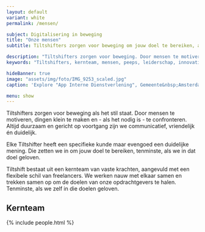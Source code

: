 ```yaml
---
layout: default
variant: white
permalink: /mensen/

subject: Digitalisering in beweging
title: "Onze mensen"
subtitle: Tiltshifters zorgen voor beweging om jouw doel te bereiken, als we er in geloven tenminste.

description: "Tiltshifters zorgen voor beweging. Door mensen te motiveren, dingen klein te maken en - als het nodig is - te confronteren. Altijd duurzaam en gericht op voortgang zijn we communicatief, vriendelijk én duidelijk. Elke Tiltshifter heeft een specifieke kunde maar evengoed een duidelijke mening. Die zetten we in om jouw doel te bereiken, tenminste, als we in dat doel geloven."
keywords: "Tiltshifters, kernteam, mensen, peeps, leiderschap, innovatie, interventie, vacature"

hideBanner: true
image: "assets/img/foto/IMG_9253_scaled.jpg"
caption: 'Explore "App Interne Dienstverlening", Gemeente&nbsp;Amsterdam'

menu: show
---
```

Tiltshifters zorgen voor beweging als het stil staat. Door mensen te motiveren, dingen klein te maken en - als het nodig is - te confronteren. Altijd duurzaam en gericht op voortgang zijn we communicatief, vriendelijk én duidelijk. 

Elke Tiltshifter heeft een specifieke kunde maar evengoed een duidelijke mening. Die zetten we in om jouw doel te bereiken, tenminste, als we in dat doel geloven.

Tiltshift bestaat uit een kernteam van vaste krachten, aangevuld met een flexibele schil van freelancers. We werken nauw met elkaar samen en trekken samen op om de doelen van onze opdrachtgevers te halen. Tenminste, als we zelf in die doelen geloven. 

## Kernteam

{% include people.html %}
